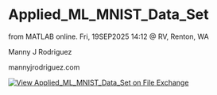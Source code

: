 # Applied_ML_MNIST_Data_Set
from MATLAB online. Fri, 19SEP2025 14:12 @ RV, Renton, WA

Manny J Rodriguez

mannyjrodriguez.com

[![View Applied_ML_MNIST_Data_Set on File Exchange](https://www.mathworks.com/matlabcentral/images/matlab-file-exchange.svg)](https://www.mathworks.com/matlabcentral/fileexchange/182071-applied_ml_mnist_data_set)
